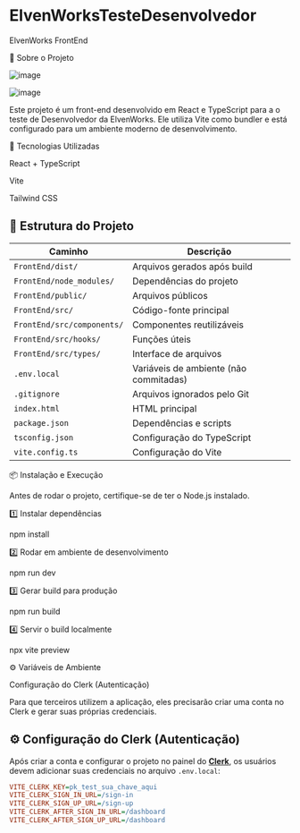 # ElvenWorksTesteDesenvolvedor
ElvenWorks FrontEnd

📌 Sobre o Projeto

![image](https://github.com/user-attachments/assets/181f4afe-438f-475f-86bc-675a2d730572)

![image](https://github.com/user-attachments/assets/344ca906-814f-414b-a02b-3c164ae435b2)

Este projeto é um front-end desenvolvido em React e TypeScript para a o teste de Desenvolvedor da  ElvenWorks. Ele utiliza Vite como bundler e está configurado para um ambiente moderno de desenvolvimento.

🚀 Tecnologias Utilizadas

React + TypeScript

Vite

Tailwind CSS

## 📂 Estrutura do Projeto

| Caminho               | Descrição                               |
|-----------------------|---------------------------------------|
| `FrontEnd/dist/`      | Arquivos gerados após build          |
| `FrontEnd/node_modules/` | Dependências do projeto             |
| `FrontEnd/public/`    | Arquivos públicos                    |
| `FrontEnd/src/`       | Código-fonte principal               |
| `FrontEnd/src/components/` | Componentes reutilizáveis        |
| `FrontEnd/src/hooks/` | Funções úteis                        |
| `FrontEnd/src/types/` | Interface de arquivos                |
| `.env.local`         | Variáveis de ambiente (não commitadas) |
| `.gitignore`         | Arquivos ignorados pelo Git           |
| `index.html`         | HTML principal                        |
| `package.json`       | Dependências e scripts               |
| `tsconfig.json`      | Configuração do TypeScript           |
| `vite.config.ts`     | Configuração do Vite                 |

📦 Instalação e Execução

Antes de rodar o projeto, certifique-se de ter o Node.js instalado.

1️⃣ Instalar dependências

npm install

2️⃣ Rodar em ambiente de desenvolvimento

npm run dev

3️⃣ Gerar build para produção

npm run build

4️⃣ Servir o build localmente

npx vite preview

⚙️ Variáveis de Ambiente

Configuração do Clerk (Autenticação)

Para que terceiros utilizem a aplicação, eles precisarão criar uma conta no Clerk e gerar suas próprias credenciais.

## ⚙️ Configuração do Clerk (Autenticação)

Após criar a conta e configurar o projeto no painel do **[Clerk](https://clerk.com/)**, os usuários devem adicionar suas credenciais no arquivo `.env.local`:

```ini
VITE_CLERK_KEY=pk_test_sua_chave_aqui
VITE_CLERK_SIGN_IN_URL=/sign-in
VITE_CLERK_SIGN_UP_URL=/sign-up
VITE_CLERK_AFTER_SIGN_IN_URL=/dashboard
VITE_CLERK_AFTER_SIGN_UP_URL=/dashboard
